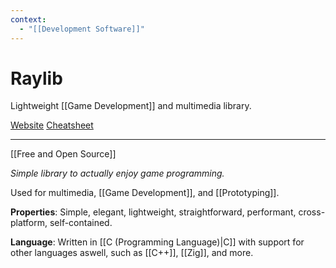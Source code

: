 ```yaml
---
context:
  - "[[Development Software]]"
---
```


# Raylib

Lightweight [[Game Development]] and multimedia library.

[Website](https://www.raylib.com/index.html)
[Cheatsheet](https://www.raylib.com/cheatsheet/cheatsheet.html)

---

[[Free and Open Source]]

_Simple library to actually enjoy game programming._

Used for multimedia, [[Game Development]], and [[Prototyping]].

**Properties**: Simple, elegant, lightweight, straightforward, performant, cross-platform, self-contained.

**Language**: Written in [[C (Programming Language)|C]] with support for other languages aswell, such as [[C++]], [[Zig]], and more.
